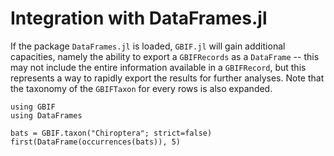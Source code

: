 # Integration with DataFrames.jl

If the package `DataFrames.jl` is loaded, `GBIF.jl` will gain additional
capacities, namely the ability to export a `GBIFRecords` as a `DataFrame` --
this may not include the entire information available in a `GBIFRecord`, but
this represents a way to rapidly export the results for further analyses. Note
that the taxonomy of the `GBIFTaxon` for every rows is also expanded.

```@example
using GBIF
using DataFrames

bats = GBIF.taxon("Chiroptera"; strict=false)
first(DataFrame(occurrences(bats)), 5)
```
